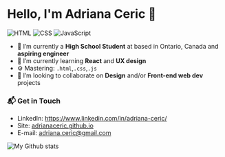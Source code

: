 # Hello, I'm Adriana Ceric 👋

![HTML](https://img.shields.io/badge/HTML-Expert-orange)
![CSS](https://img.shields.io/badge/CSS-Expert-blue)
![JavaScript](https://img.shields.io/badge/JavaScript-Beginner-yellow)

- 🔭 I’m currently a **High School Student** at based in Ontario, Canada and **aspiring engineer**
- 🌱 I’m currently learning **React** and **UX design**
- ⚙️ Mastering: `.html`,`.css`,`.js`
- 👯 I’m looking to collaborate on **Design** and/or **Front-end web dev** projects

### 📬 Get in Touch
- LinkedIn: https://www.linkedin.com/in/adriana-ceric/
- Site: [adrianaceric.github.io][site]
- E-mail: <a>adriana.ceric@gmail.com</a>

![My Github stats](https://github-readme-stats.vercel.app/api?username=AdrianaCeric&show_icons=true&hide_border=true)

[github]: https://github.com/federico-dondi
[site]: https://adrianaceric.github.io

